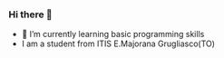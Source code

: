 ### Hi there 👋

- 🌱 I’m currently learning basic programming skills
- I am a student from ITIS E.Majorana Grugliasco(TO)

<!--
**DiFazioMatteo/DiFazioMatteo** is a ✨ _special_ ✨ repository because its `README.md` (this file) appears on your GitHub profile.



